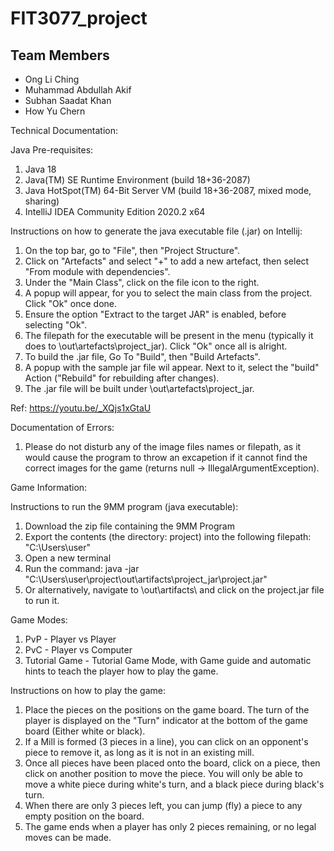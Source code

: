 # FIT3077_project

## Team Members
* Ong Li Ching
* Muhammad Abdullah Akif
* Subhan Saadat Khan
* How Yu Chern

Technical Documentation:

Java Pre-requisites:
1. Java 18
2. Java(TM) SE Runtime Environment (build 18+36-2087)
3. Java HotSpot(TM) 64-Bit Server VM (build 18+36-2087, mixed mode, sharing)
4. IntelliJ IDEA Community Edition 2020.2 x64

Instructions on how to generate the java executable file (.jar) on Intellij:
1. On the top bar, go to "File", then "Project Structure".
2. Click on "Artefacts" and select "+" to add a new artefact, then select "From module with dependencies".
3. Under the "Main Class", click on the file icon to the right.
4. A popup will appear, for you to select the main class from the project. Click "Ok" once done.
5. Ensure the option "Extract to the target JAR" is enabled, before selecting "Ok".
6. The filepath for the executable will be present in the menu (typically it does to \out\artefacts\project_jar). Click "Ok" once all is alright.
7. To build the .jar file, Go To "Build", then "Build Artefacts".
8. A popup with the sample jar file wil appear. Next to it, select the "build" Action ("Rebuild" for rebuilding after changes).
9. The .jar file will be built under \out\artefacts\project_jar.

Ref: https://youtu.be/_XQjs1xGtaU

Documentation of Errors:
1. Please do not disturb any of the image files names or filepath, as it would cause the program to throw an excapetion if it cannot find the correct images for the game (returns null -> IllegalArgumentException).



Game Information:

Instructions to run the 9MM program (java executable):
1. Download the zip file containing the 9MM Program
2. Export the contents (the directory: project) into the following filepath: "C:\Users\user"
3. Open a new terminal
4. Run the command: java -jar "C:\Users\user\project\out\artifacts\project_jar\project.jar"
5. Or alternatively, navigate to \out\artifacts\ and click on the project.jar file to run it.

Game Modes:
1. PvP - Player vs Player
2. PvC - Player vs Computer
3. Tutorial Game - Tutorial Game Mode, with Game guide and automatic hints to teach the player how to play the game.

Instructions on how to play the game:
1. Place the pieces on the positions on the game board. The turn of the player is displayed on the "Turn" indicator at the bottom of the game board (Either white or black).
2. If a Mill is formed (3 pieces in a line), you can click on an opponent's piece to remove it, as long as it is not in an existing mill.
3. Once all pieces have been placed onto the board, click on a piece, then click on another position to move the piece. You will only be able to move a white piece during white's turn, and a black piece during black's turn.
4. When there are only 3 pieces left, you can jump (fly) a piece to any empty position on the board.
5. The game ends when a player has only 2 pieces remaining, or no legal moves can be made.
